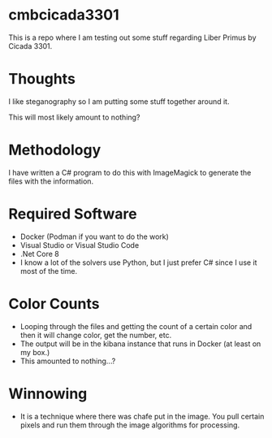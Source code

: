 # cmbcicada3301
This is a repo where I am testing out some stuff regarding Liber Primus by Cicada 3301.

# Thoughts
I like steganography so I am putting some stuff together around it.

This will most likely amount to nothing?

# Methodology
I have written a C# program to do this with ImageMagick to generate the files with the information.

# Required Software
- Docker (Podman if you want to do the work)
- Visual Studio or Visual Studio Code
- .Net Core 8
- I know a lot of the solvers use Python, but I just prefer C# since I use it most of the time.

# Color Counts
- Looping through the files and getting the count of a certain color and then it will change color, get the number, etc.
- The output will be in the kibana instance that runs in Docker (at least on my box.)
- This amounted to nothing...?

# Winnowing
- It is a technique where there was chafe put in the image.  You pull certain pixels and run them through the image algorithms for processing.
